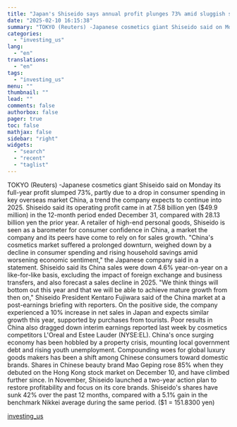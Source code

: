 ```yaml
---
title: "Japan's Shiseido says annual profit plunges 73% amid sluggish sales in China"
date: "2025-02-10 16:15:38"
summary: "TOKYO (Reuters) -Japanese cosmetics giant Shiseido said on Monday its full-year profit slumped 73%, partly due to a drop in consumer spending in key overseas market China, a trend the company expects to continue into 2025. Shiseido said its operating profit came in at 7.58 billion yen ($49.9 million) in..."
categories:
  - "investing_us"
lang:
  - "en"
translations:
  - "en"
tags:
  - "investing_us"
menu: ""
thumbnail: ""
lead: ""
comments: false
authorbox: false
pager: true
toc: false
mathjax: false
sidebar: "right"
widgets:
  - "search"
  - "recent"
  - "taglist"
---
```


TOKYO (Reuters) -Japanese cosmetics giant Shiseido said on Monday its full-year profit slumped 73%, partly due to a drop in consumer spending in key overseas market China, a trend the company expects to continue into 2025. Shiseido said its operating profit came in at 7.58 billion yen ($49.9 million) in the 12-month period ended December 31, compared with 28.13 billion yen the prior year. A retailer of high-end personal goods, Shiseido is seen as a barometer for consumer confidence in China, a market the company and its peers have come to rely on for sales growth. "China's cosmetics market suffered a prolonged downturn, weighed down by a decline in consumer spending and rising household savings amid worsening economic sentiment," the Japanese company said in a statement. Shiseido said its China sales were down 4.6% year-on-year on a like-for-like basis, excluding the impact of foreign exchange and business transfers, and also forecast a sales decline in 2025. "We think things will bottom out this year and that we will be able to achieve mature growth from then on," Shiseido President Kentaro Fujiwara said of the China market at a post-earnings briefing with reporters. On the positive side, the company experienced a 10% increase in net sales in Japan and expects similar growth this year, supported by purchases from tourists. Poor results in China also dragged down interim earnings reported last week by cosmetics competitors L'Oreal and Estee Lauder (NYSE:EL). China's once surging economy has been hobbled by a property crisis, mounting local government debt and rising youth unemployment. Compounding woes for global luxury goods makers has been a shift among Chinese consumers toward domestic brands. Shares in Chinese beauty brand Mao Geping rose 85% when they debuted on the Hong Kong stock market on December 10, and have climbed further since. In November, Shiseido launched a two-year action plan to restore profitability and focus on its core brands. Shiseido's shares have sunk 42% over the past 12 months, compared with a 5.1% gain in the benchmark Nikkei average during the same period. ($1 = 151.8300 yen)

[investing_us](https://www.investing.com/news/stock-market-news/japans-shiseido-says-profit-plunges-73-amid-sluggish-sales-in-china-3858085)
